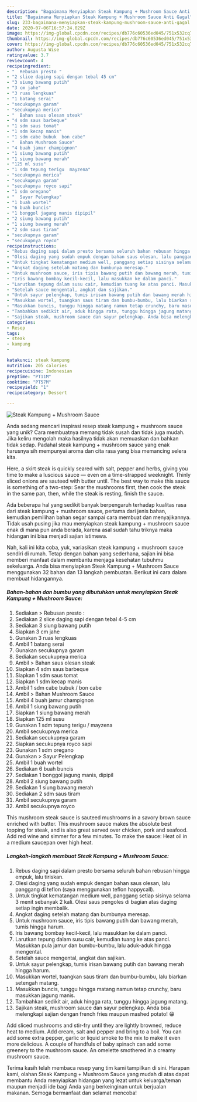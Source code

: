 ```yaml
---
description: "Bagaimana Menyiapkan Steak Kampung + Mushroom Sauce Anti Gagal"
title: "Bagaimana Menyiapkan Steak Kampung + Mushroom Sauce Anti Gagal"
slug: 233-bagaimana-menyiapkan-steak-kampung-mushroom-sauce-anti-gagal
date: 2020-07-06T16:57:24.029Z
image: https://img-global.cpcdn.com/recipes/db776c60536ed045/751x532cq70/steak-kampung-mushroom-sauce-foto-resep-utama.jpg
thumbnail: https://img-global.cpcdn.com/recipes/db776c60536ed045/751x532cq70/steak-kampung-mushroom-sauce-foto-resep-utama.jpg
cover: https://img-global.cpcdn.com/recipes/db776c60536ed045/751x532cq70/steak-kampung-mushroom-sauce-foto-resep-utama.jpg
author: Augusta Wise
ratingvalue: 3.7
reviewcount: 4
recipeingredient:
- "  Rebusan presto "
- "2 slice daging sapi dengan tebal 45 cm"
- "3 siung bawang putih"
- "3 cm jahe"
- "3 ruas lengkuas"
- "1 batang serai"
- "secukupnya garam"
- "secukupnya merica"
- "  Bahan saus olesan steak"
- "4 sdm saus barbeque"
- "1 sdm saus tomat"
- "1 sdm kecap manis"
- "1 sdm cabe bubuk  bon cabe"
- "  Bahan Mushroom Sauce"
- "4 buah jamur champignon"
- "1 siung bawang putih"
- "1 siung bawang merah"
- "125 ml susu"
- "1 sdm tepung terigu  mayzena"
- "secukupnya merica"
- "secukupnya garam"
- "secukupnya royco sapi"
- "1 sdm oregano"
- "  Sayur Pelengkap"
- "1 buah wortel"
- "6 buah buncis"
- "1 bonggol jagung manis dipipil"
- "2 siung bawang putih"
- "1 siung bawang merah"
- "2 sdm saus tiram"
- "secukupnya garam"
- "secukupnya royco"
recipeinstructions:
- "Rebus daging sapi dalam presto bersama seluruh bahan rebusan hingga empuk, lalu tiriskan."
- "Olesi daging yang sudah empuk dengan bahan saus olesan, lalu panggang di teflon (saya menggunakan teflon happycall)."
- "Untuk tingkat kematangan medium well, panggang setiap sisinya selama 3 menit sebanyak 2 kali. Olesi saus pengoles di bagian atas daging setiap ingin membalik."
- "Angkat daging setelah matang dan bumbunya meresap."
- "Untuk mushroom sauce, iris tipis bawang putih dan bawang merah, tumis hingga harum."
- "Iris bawang bombay kecil-kecil, lalu masukkan ke dalam panci."
- "Larutkan tepung dalam susu cair, kemudian tuang ke atas panci. Masukkan pula jamur dan bumbu-bumbu, lalu aduk-aduk hingga mengental."
- "Setelah sauce mengental, angkat dan sajikan."
- "Untuk sayur pelengkap, tumis irisan bawang putih dan bawang merah hingga harum."
- "Masukkan wortel, tuangkan saus tiram dan bumbu-bumbu, lalu biarkan setengah matang."
- "Masukkan buncis, tunggu hingga matang namun tetap crunchy, baru masukkan jagung manis."
- "Tambahkan sedikit air, aduk hingga rata, tunggu hingga jagung matang."
- "Sajikan steak, mushroom sauce dan sayur pelengkap. Anda bisa melengkapi sajian dengan french fries maupun mashed potato! 😁"
categories:
- Resep
tags:
- steak
- kampung
- 

katakunci: steak kampung  
nutrition: 205 calories
recipecuisine: Indonesian
preptime: "PT11M"
cooktime: "PT57M"
recipeyield: "1"
recipecategory: Dessert

---
```



![Steak Kampung + Mushroom Sauce](https://img-global.cpcdn.com/recipes/db776c60536ed045/751x532cq70/steak-kampung-mushroom-sauce-foto-resep-utama.jpg)

Anda sedang mencari inspirasi resep steak kampung + mushroom sauce yang unik? Cara membuatnya memang tidak susah dan tidak juga mudah. Jika keliru mengolah maka hasilnya tidak akan memuaskan dan bahkan tidak sedap. Padahal steak kampung + mushroom sauce yang enak harusnya sih mempunyai aroma dan cita rasa yang bisa memancing selera kita.

Here, a skirt steak is quickly seared with salt, pepper and herbs, giving you time to make a luscious sauce — even on a time-strapped weeknight. Thinly sliced onions are sauteed with butter until. The best way to make this sauce is something of a two-step: Sear the mushrooms first, then cook the steak in the same pan, then, while the steak is resting, finish the sauce.

Ada beberapa hal yang sedikit banyak berpengaruh terhadap kualitas rasa dari steak kampung + mushroom sauce, pertama dari jenis bahan, kemudian pemilihan bahan segar sampai cara membuat dan menyajikannya. Tidak usah pusing jika mau menyiapkan steak kampung + mushroom sauce enak di mana pun anda berada, karena asal sudah tahu triknya maka hidangan ini bisa menjadi sajian istimewa.


Nah, kali ini kita coba, yuk, variasikan steak kampung + mushroom sauce sendiri di rumah. Tetap dengan bahan yang sederhana, sajian ini bisa memberi manfaat dalam membantu menjaga kesehatan tubuhmu sekeluarga. Anda bisa menyiapkan Steak Kampung + Mushroom Sauce menggunakan 32 bahan dan 13 langkah pembuatan. Berikut ini cara dalam membuat hidangannya.

<!--inarticleads1-->

##### Bahan-bahan dan bumbu yang dibutuhkan untuk menyiapkan Steak Kampung + Mushroom Sauce:

1. Sediakan  &gt; Rebusan presto :
1. Sediakan 2 slice daging sapi dengan tebal 4-5 cm
1. Sediakan 3 siung bawang putih
1. Siapkan 3 cm jahe
1. Gunakan 3 ruas lengkuas
1. Ambil 1 batang serai
1. Gunakan secukupnya garam
1. Sediakan secukupnya merica
1. Ambil  &gt; Bahan saus olesan steak
1. Siapkan 4 sdm saus barbeque
1. Siapkan 1 sdm saus tomat
1. Siapkan 1 sdm kecap manis
1. Ambil 1 sdm cabe bubuk / bon cabe
1. Ambil  &gt; Bahan Mushroom Sauce
1. Ambil 4 buah jamur champignon
1. Ambil 1 siung bawang putih
1. Siapkan 1 siung bawang merah
1. Siapkan 125 ml susu
1. Gunakan 1 sdm tepung terigu / mayzena
1. Ambil secukupnya merica
1. Sediakan secukupnya garam
1. Siapkan secukupnya royco sapi
1. Gunakan 1 sdm oregano
1. Gunakan  &gt; Sayur Pelengkap
1. Ambil 1 buah wortel
1. Sediakan 6 buah buncis
1. Sediakan 1 bonggol jagung manis, dipipil
1. Ambil 2 siung bawang putih
1. Sediakan 1 siung bawang merah
1. Sediakan 2 sdm saus tiram
1. Ambil secukupnya garam
1. Ambil secukupnya royco


This mushroom steak sauce is sauteed mushrooms in a savory brown sauce enriched with butter. This mushroom sauce makes the absolute best topping for steak, and is also great served over chicken, pork and seafood. Add red wine and simmer for a few minutes. To make the sauce: Heat oil in a medium saucepan over high heat. 

<!--inarticleads2-->

##### Langkah-langkah membuat Steak Kampung + Mushroom Sauce:

1. Rebus daging sapi dalam presto bersama seluruh bahan rebusan hingga empuk, lalu tiriskan.
1. Olesi daging yang sudah empuk dengan bahan saus olesan, lalu panggang di teflon (saya menggunakan teflon happycall).
1. Untuk tingkat kematangan medium well, panggang setiap sisinya selama 3 menit sebanyak 2 kali. Olesi saus pengoles di bagian atas daging setiap ingin membalik.
1. Angkat daging setelah matang dan bumbunya meresap.
1. Untuk mushroom sauce, iris tipis bawang putih dan bawang merah, tumis hingga harum.
1. Iris bawang bombay kecil-kecil, lalu masukkan ke dalam panci.
1. Larutkan tepung dalam susu cair, kemudian tuang ke atas panci. Masukkan pula jamur dan bumbu-bumbu, lalu aduk-aduk hingga mengental.
1. Setelah sauce mengental, angkat dan sajikan.
1. Untuk sayur pelengkap, tumis irisan bawang putih dan bawang merah hingga harum.
1. Masukkan wortel, tuangkan saus tiram dan bumbu-bumbu, lalu biarkan setengah matang.
1. Masukkan buncis, tunggu hingga matang namun tetap crunchy, baru masukkan jagung manis.
1. Tambahkan sedikit air, aduk hingga rata, tunggu hingga jagung matang.
1. Sajikan steak, mushroom sauce dan sayur pelengkap. Anda bisa melengkapi sajian dengan french fries maupun mashed potato! 😁


Add sliced mushrooms and stir-fry until they are lightly browned, reduce heat to medium. Add cream, salt and pepper and bring to a boil. You can add some extra pepper, garlic or liquid smoke to the mix to make it even more delicious. A couple of handfuls of baby spinach can add some greenery to the mushroom sauce. An omelette smothered in a creamy mushroom sauce. 

Terima kasih telah membaca resep yang tim kami tampilkan di sini. Harapan kami, olahan Steak Kampung + Mushroom Sauce yang mudah di atas dapat membantu Anda menyiapkan hidangan yang lezat untuk keluarga/teman maupun menjadi ide bagi Anda yang berkeinginan untuk berjualan makanan. Semoga bermanfaat dan selamat mencoba!
